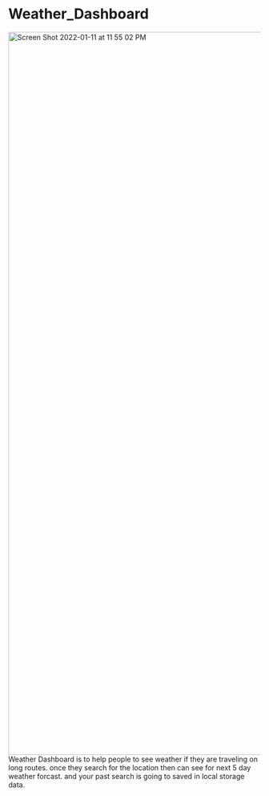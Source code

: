# Weather_Dashboard
<img width="1440" alt="Screen Shot 2022-01-11 at 11 55 02 PM" src="https://user-images.githubusercontent.com/94412449/149067145-391830c9-13f6-459c-aa63-56efc8a488e0.png">
Weather Dashboard is to help people to see weather if they are traveling on long routes. once they search for the location then can see for next 5 day weather forcast.
and your past search is going to saved in local storage data.
